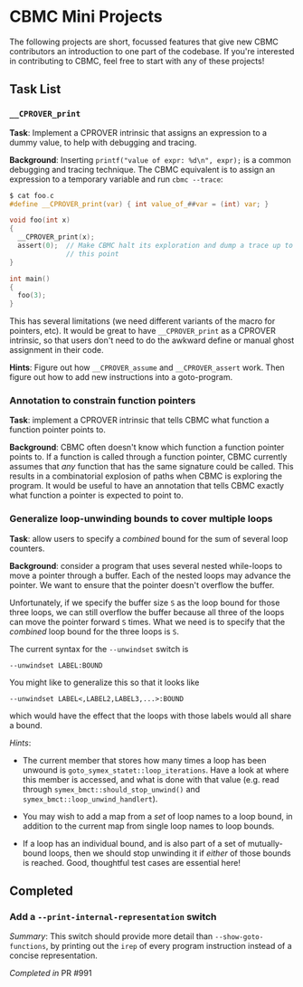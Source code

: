 CBMC Mini Projects
==================

The following projects are short, focussed features that give new CBMC
contributors an introduction to one part of the codebase. If you're
interested in contributing to CBMC, feel free to start with any of these
projects!


Task List
---------

### `__CPROVER_print`

**Task**: Implement a CPROVER intrinsic that assigns an expression to a
dummy value, to help with debugging and tracing.

**Background**:
Inserting `printf("value of expr: %d\n", expr);` is a common debugging
and tracing technique. The CBMC equivalent is to assign an expression to
a temporary variable and run `cbmc --trace`:

```c
$ cat foo.c
#define __CPROVER_print(var) { int value_of_##var = (int) var; }

void foo(int x)
{
  __CPROVER_print(x);
  assert(0);  // Make CBMC halt its exploration and dump a trace up to
              // this point
}

int main()
{
  foo(3);
}
```

This has several limitations (we need different variants of the macro
for pointers, etc). It would be great to have `__CPROVER_print` as a
CPROVER intrinsic, so that users don't need to do the awkward define or
manual ghost assignment in their code.

**Hints**: Figure out how `__CPROVER_assume` and `__CPROVER_assert` work.
Then figure out how to add new instructions into a goto-program.


### Annotation to constrain function pointers

**Task**: implement a CPROVER intrinsic that tells CBMC what function a
function pointer points to.

**Background**: CBMC often doesn't know which function a function
pointer points to. If a function is called through a function pointer,
CBMC currently assumes that *any* function that has the same signature
could be called. This results in a combinatorial explosion of paths when
CBMC is exploring the program. It would be useful to have an annotation
that tells CBMC exactly what function a pointer is expected to point to.


### Generalize loop-unwinding bounds to cover multiple loops

**Task**: allow users to specify a *combined* bound for the sum of
several loop counters.

**Background**: consider a program that uses several nested while-loops
to move a pointer through a buffer. Each of the nested loops may advance
the pointer. We want to ensure that the pointer doesn't overflow the
buffer.

Unfortunately, if we specify the buffer size `S` as the loop bound for
those three loops, we can still overflow the buffer because all three of
the loops can move the pointer forward `S` times. What we need is to
specify that the *combined* loop bound for the three loops is `S`.

The current syntax for the `--unwindset` switch is

```
--unwindset LABEL:BOUND
```

You might like to generalize this so that it looks like

```
--unwindset LABEL<,LABEL2,LABEL3,...>:BOUND
```

which would have the effect that the loops with those labels would all
share a bound.

*Hints*:
- The current member that stores how many times a loop has been unwound
  is `goto_symex_statet::loop_iterations`. Have a look at where this
  member is accessed, and what is done with that value (e.g. read
  through `symex_bmct::should_stop_unwind()` and
  `symex_bmct::loop_unwind_handlert`).

- You may wish to add a map from a *set* of loop names to a loop bound,
  in addition to the current map from single loop names to loop bounds.

- If a loop has an individual bound, and is also part of a set of
  mutually-bound loops, then we should stop unwinding it if *either* of
  those bounds is reached. Good, thoughtful test cases are essential
  here!

Completed
---------


### Add a `--print-internal-representation` switch

*Summary*: This switch should provide more detail than
`--show-goto-functions`, by printing out the `irep` of every program
instruction instead of a concise representation.

*Completed in* PR #991

